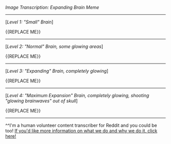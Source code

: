 *Image Transcription: Expanding Brain Meme*

---

[*Level 1: "Small" Brain*]

{{REPLACE ME}}

---

[*Level 2: "Normal" Brain, some glowing areas*]

{{REPLACE ME}}

---

[*Level 3: "Expanding" Brain, completely glowing*]

{{REPLACE ME}}

---

[*Level 4: "Maximum Expansion" Brain, completely glowing, shooting "glowing brainwaves" out of skull*]

{{REPLACE ME}}

---

^^I'm&#32;a&#32;human&#32;volunteer&#32;content&#32;transcriber&#32;for&#32;Reddit&#32;and&#32;you&#32;could&#32;be&#32;too!&#32;[If&#32;you'd&#32;like&#32;more&#32;information&#32;on&#32;what&#32;we&#32;do&#32;and&#32;why&#32;we&#32;do&#32;it,&#32;click&#32;here!](https://www.reddit.com/r/TranscribersOfReddit/wiki/index)

